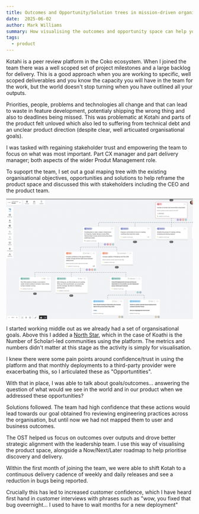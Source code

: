 ```yaml
---
title: Outcomes and Opportunity/Solution trees in mission-driven organisations
date:  2025-06-02
author: Mark Williams
summary: How visualising the outcomes and opportunity space can help you work backwards and forwards to gain a shared understanding
tags: 
  - product
---
```

Kotahi is a peer review platform in the Coko ecosystem. When I joined the team there was a well scoped set of project milestones and a large backlog for delivery. This is a good approach when you are working to specific, well scoped deliverables and you know the capacity you will have in the team for the work, but the world doesn't stop turning when you have outlined all your outputs. 

Priorities, people, problems and technologies all change and that can lead to waste in feature development, potentialy shipping the wrong thing and also to deadlines being missed. This was problematic at Kotahi and parts of the product felt unloved which also led to suffering from technical debt and an unclear product direction (despite clear, well articuated organisational goals).

I was tasked with regaining stakeholder trust and empowering the team to focus on what was most important. Part CX manager and part delivery manager; both aspects of the wider Produt Management role.


To supoprt the team, I set out a goal maping tree with the existing organisational objectives, opportunities and solutions to help reframe the product space and discussed this with stakeholders including the CEO and the product team.

![Goal/KPI tree in Vistaly for Kotahi](/static/img/vistaly-kotahi-tree.png)

I started working middle out as we already had a set of organsisational goals. Above this I added a [North Star](https://www.mindtheproduct.com/how-to-identify-your-north-star-metric/), which in the case of Koathi is the Number of Scholarl-led communities using the platform. The metrics and numbers didn't matter at this stage as the activity is simply for visualisation.

I knew there were some pain points around confidence/trust in using the platform and that monthly deployments to a third-party provider were exacerbating this, so I articulated these as "Opportuntities". 

With that in place, I was able to talk about goals/outcomes... answering the question of what would we see in the world and in our product when we addressed these opportunities?

Solutions followed. The team had high confidence that these actions would lead towards our goal obtained fro reviewing engineering practices across the organisation, but until now we had not mapped them to user and business outcomes.

The OST helped us focus on outcomes over outputs and drove better strategic alignment with the leadership team. I use this way of visualising the product space, alongside a Now/Next/Later roadmap to help prioritise discovery and delivery. 

Within the first month of joining the team, we were able to shift Kotah to a continuous delivery cadence of weekly and daily releases and see a reduction in bugs being reported.

Crucially this has led to increased customer confidence, which I have heard first hand in customer interviews with phrases such as "wow, you fixed that bug oveernight... I used to have to wait months for a new deployment"